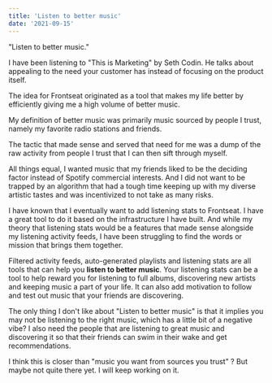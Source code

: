 ```yaml
---
title: 'Listen to better music'
date: '2021-09-15'
---
```


"Listen to better music."

I have been listening to "This is Marketing" by Seth Codin. He talks about appealing to the need your customer has instead of focusing on the product itself.

The idea for Frontseat originated as a tool that makes my life better by efficiently giving me a high volume of better music.

My definition of better music was primarily music sourced by people I trust, namely my favorite radio stations and friends.

The tactic that made sense and served that need for me was a dump of the raw activity from people I trust that I can then sift through myself.

All things equal, I wanted music that my friends liked to be the deciding factor instead of Spotify commercial interests. And I did not want to be trapped by an algorithm that had a tough time keeping up with my diverse artistic tastes and was incentivized to not take as many risks.

I have known that I eventually want to add listening stats to Frontseat. I have a great tool to do it based on the infrastructure I have built. And while my theory that listening stats would be a features that made sense alongside my listening activity feeds, I have been struggling to find the words or mission that brings them together.

Filtered activity feeds, auto-generated playlists and listening stats are all tools that can help you <b>listen to better music</b>. Your listening stats can be a tool to help reward you for listening to full albums, discovering new artists and keeping music a part of your life. It can also add motivation to follow and test out music that your friends are discovering.

The only thing I don't like about "Listen to better music" is that it implies you may not be listening to the right music, which has a little bit of a negative vibe? I also need the people that are listening to great music and discovering it so that their friends can swim in their wake and get recommendations.

I think this is closer than "music you want from sources you trust" ? But maybe not quite there yet. I will keep working on it.